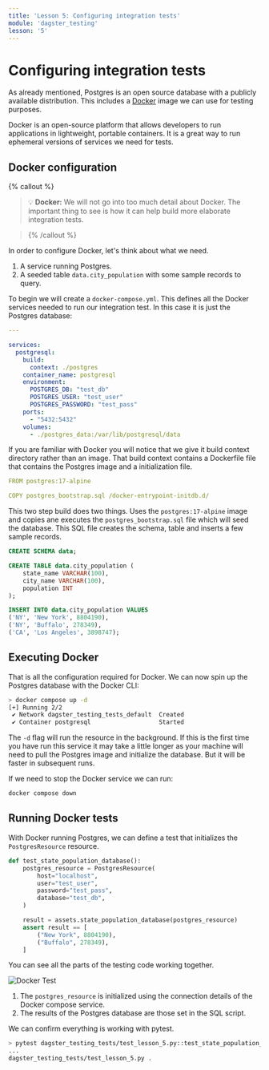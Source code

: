 ```yaml
---
title: 'Lesson 5: Configuring integration tests'
module: 'dagster_testing'
lesson: '5'
---
```


# Configuring integration tests

As already mentioned, Postgres is an open source database with a publicly available distribution. This includes a [Docker](https://www.docker.com/) image we can use for testing purposes.

Docker is an open-source platform that allows developers to run applications in lightweight, portable containers. It is a great way to run ephemeral versions of services we need for tests.

## Docker configuration

{% callout %}

> 💡 **Docker:** We will not go into too much detail about Docker. The important thing to see is how it can help build more elaborate integration tests.

> {% /callout %}

In order to configure Docker, let's think about what we need.

1. A service running Postgres.
2. A seeded table `data.city_population` with some sample records to query.

To begin we will create a `docker-compose.yml`. This defines all the Docker services needed to run our integration test. In this case it is just the Postgres database:

```yaml
---

services:
  postgresql:
    build:
      context: ./postgres
    container_name: postgresql
    environment:
      POSTGRES_DB: "test_db"
      POSTGRES_USER: "test_user"
      POSTGRES_PASSWORD: "test_pass"
    ports:
      - "5432:5432"
    volumes:
      - ./postgres_data:/var/lib/postgresql/data
```

If you are familiar with Docker you will notice that we give it build context directory rather than an image. That build context contains a Dockerfile file that contains the Postgres image and a initialization file.

```yaml
FROM postgres:17-alpine

COPY postgres_bootstrap.sql /docker-entrypoint-initdb.d/
```

This two step build does two things. Uses the `postgres:17-alpine` image and copies ane executes the `postgres_bootstrap.sql` file which will seed the database. This SQL file creates the schema, table and inserts a few sample records.

```sql
CREATE SCHEMA data;

CREATE TABLE data.city_population (
    state_name VARCHAR(100),
    city_name VARCHAR(100),
    population INT
);

INSERT INTO data.city_population VALUES
('NY', 'New York', 8804190),
('NY', 'Buffalo', 278349),
('CA', 'Los Angeles', 3898747);
```

## Executing Docker

That is all the configuration required for Docker. We can now spin up the Postgres database with the Docker CLI:

```bash 
> docker compose up -d
[+] Running 2/2
 ✔ Network dagster_testing_tests_default  Created                                                   0.0s
 ✔ Container postgresql                   Started                                                   0.2s
```

The `-d` flag will run the resource in the background. If this is the first time you have run this service it may take a little longer as your machine will need to pull the Postgres image and initialize the database. But it will be faster in subsequent runs.

If we need to stop the Docker service we can run:

```bash
docker compose down
```

## Running Docker tests

With Docker running Postgres, we can define a test that initializes the `PostgresResource` resource.

```python
def test_state_population_database():
    postgres_resource = PostgresResource(
        host="localhost",
        user="test_user",
        password="test_pass",
        database="test_db",
    )

    result = assets.state_population_database(postgres_resource)
    assert result == [
        ("New York", 8804190),
        ("Buffalo", 278349),
    ]
```

You can see all the parts of the testing code working together.

![Docker Test](/images/dagster-testing/lesson-5/docker-test.png)

1. The `postgres_resource` is initialized using the connection details of the Docker compose service.
2. The results of the Postgres database are those set in the SQL script.

We can confirm everything is working with pytest.

```bash
> pytest dagster_testing_tests/test_lesson_5.py::test_state_population_database
...
dagster_testing_tests/test_lesson_5.py .                                                          [100%]
```
